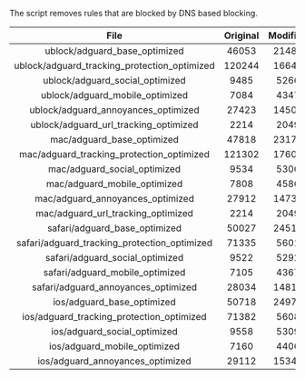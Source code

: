 The script removes rules that are blocked by DNS based blocking.


| File | Original | Modified |
|:----:|:-----:|:-----:|
| ublock/adguard_base_optimized | 46053 | 21480 |
| ublock/adguard_tracking_protection_optimized | 120244 | 16649 |
| ublock/adguard_social_optimized | 9485 | 5266 |
| ublock/adguard_mobile_optimized | 7084 | 4347 |
| ublock/adguard_annoyances_optimized | 27423 | 14506 |
| ublock/adguard_url_tracking_optimized | 2214 | 2049 |
| mac/adguard_base_optimized | 47818 | 23171 |
| mac/adguard_tracking_protection_optimized | 121302 | 17609 |
| mac/adguard_social_optimized | 9534 | 5306 |
| mac/adguard_mobile_optimized | 7808 | 4586 |
| mac/adguard_annoyances_optimized | 27912 | 14739 |
| mac/adguard_url_tracking_optimized | 2214 | 2049 |
| safari/adguard_base_optimized | 50027 | 24515 |
| safari/adguard_tracking_protection_optimized | 71335 | 5601 |
| safari/adguard_social_optimized | 9522 | 5292 |
| safari/adguard_mobile_optimized | 7105 | 4367 |
| safari/adguard_annoyances_optimized | 28034 | 14812 |
| ios/adguard_base_optimized | 50718 | 24978 |
| ios/adguard_tracking_protection_optimized | 71382 | 5608 |
| ios/adguard_social_optimized | 9558 | 5309 |
| ios/adguard_mobile_optimized | 7160 | 4406 |
| ios/adguard_annoyances_optimized | 29112 | 15341 |